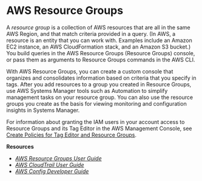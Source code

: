 # AWS Resource Groups<a name="systems-manager-resource-groups"></a>

A *resource group* is a collection of AWS resources that are all in the same AWS Region, and that match criteria provided in a query\. \(In AWS, a resource is an entity that you can work with\. Examples include an Amazon EC2 instance, an AWS CloudFormation stack, and an Amazon S3 bucket\.\) You build queries in the AWS Resource Groups \(Resource Groups\) console, or pass them as arguments to Resource Groups commands in the AWS CLI\.

With AWS Resource Groups, you can create a custom console that organizes and consolidates information based on criteria that you specify in tags\. After you add resources to a group you created in Resource Groups, use AWS Systems Manager tools such as Automation to simplify management tasks on your resource group\. You can also use the resource groups you create as the basis for viewing monitoring and configuration insights in Systems Manager\. 

For information about granting the IAM users in your account access to Resource Groups and its Tag Editor in the AWS Management Console, see [Create Policies for Tag Editor and Resource Groups](setup-create-users-nonadmin-policies.md)\.

**Resources**
+ *[AWS Resource Groups User Guide](https://docs.aws.amazon.com/ARG/latest/userguide/)*
+ *[AWS CloudTrail User Guide](https://docs.aws.amazon.com/awscloudtrail/latest/userguide/)*
+ *[AWS Config Developer Guide](https://docs.aws.amazon.com/config/latest/developerguide/)*